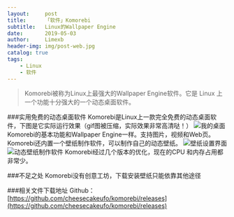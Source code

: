```yaml
---
layout:     post
title:      「软件」Komorebi
subtitle:   Linux的Wallpaper Engine
date:       2019-05-03
author:     Limexb
header-img: img/post-web.jpg
catalog: true
tags:
    - Linux
    - 软件
---
```


>Komorebi被称为Linux上最强大的Wallpaper Engine软件。它是 Linux 上一个功能十分强大的一个动态桌面软件。

###实用免费的动态桌面软件
Komorebi是Linux上一款完全免费的动态桌面软件，下图是它实际运行效果（gif图被压缩，实际效果非常高清哒！）
![我的桌面](https://upload-images.jianshu.io/upload_images/10305138-64e78f434abcbaf2.gif?imageMogr2/auto-orient/strip)
Komorebi的基本功能和Wallpaper Engine一样。支持图片，视频和Web页。Komorebi还内置一个壁纸制作软件，可以制作自己的动态壁纸。
![壁纸设置界面](https://upload-images.jianshu.io/upload_images/10305138-09999b6c86ddf328.png?imageMogr2/auto-orient/strip%7CimageView2/2/w/1240)
![动态壁纸制作软件](https://upload-images.jianshu.io/upload_images/10305138-48724c59a6cefcd5.png?imageMogr2/auto-orient/strip%7CimageView2/2/w/1240)
Komorebi经过几个版本的优化，现在的CPU 和内存占用都非常少。

###不足之处
Komorebi没有创意工坊，下载安装壁纸只能依靠其他途径

###相关文件下载地址
Github：[https://github.com/cheesecakeufo/komorebi/releases](https://github.com/cheesecakeufo/komorebi/releases)
